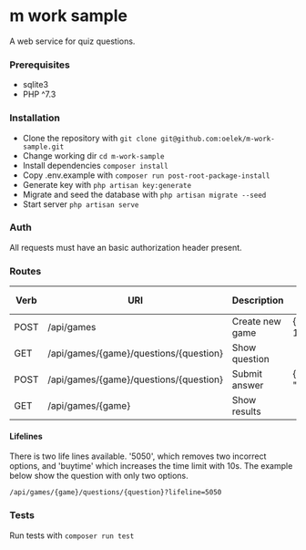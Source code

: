 # m work sample

A web service for quiz questions.

### Prerequisites
* sqlite3
* PHP ^7.3

### Installation
* Clone the repository with `git clone git@github.com:oelek/m-work-sample.git`
* Change working dir `cd m-work-sample`
* Install dependencies `composer install`
* Copy .env.example with `composer run post-root-package-install`
* Generate key with `php artisan key:generate`
* Migrate and seed the database with `php artisan migrate --seed`
* Start server `php artisan serve`

### Auth
All requests must have an basic authorization header present. 

### Routes
|Verb    |  URI                                     | Description       | Example payload        |
|--------|------------------------------------------|-------------------|------------------------|
| POST   |  /api/games                              | Create new game   | {"quiz_id": 1}         |
| GET    |  /api/games/{game}/questions/{question}  | Show question     |                        |
| POST   |  /api/games/{game}/questions/{question}  | Submit answer     | {"answer": "A string"} |
| GET    |  /api/games/{game}                       | Show results      |                        |

#### Lifelines
There is two life lines available. '5050', which removes two incorrect options, and 'buytime' which increases the time limit with 10s. The example below show the question with only two options.

```
/api/games/{game}/questions/{question}?lifeline=5050
```

### Tests
Run tests with `composer run test`
